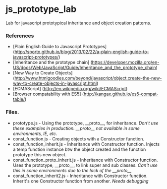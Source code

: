 js_prototype_lab
================

Lab for javascript prototypical inheritance and object creation patterns.

### References
  * [Plain English Guide to Javascript Prototypes] (http://sporto.github.io/blog/2013/02/22/a-plain-english-guide-to-javascript-prototypes/)
  * [Inheritance and the prototype chain] (https://developer.mozilla.org/en-US/docs/Web/JavaScript/Guide/Inheritance_and_the_prototype_chain)
  * [New Way to Create Objects] (http://www.htmlgoodies.com/beyond/javascript/object.create-the-new-way-to-create-objects-in-javascript.html)
  * [ECMAScript] (http://en.wikipedia.org/wiki/ECMAScript)
  * [Browser compatability with ES5] (http://kangax.github.io/es5-compat-table/)

### Files.
  * prototype.js - Using the prototype, &#95;&#95;proto&#95;&#95;, for inheritance.
   *Don't use these examples in production. &#95;&#95;proto&#95;&#95; not available in some environments, IE, etc.*
  * const_function.js - Creating objects with a Constructor function. 
  * const_function_inherit.js - Inheritance with Constructor
    function. Injects a temp function instance btw the object created
    and the function prototype this new object.
  * const_function_proto_inherit.js - Inheritance with Constructor
    function. Uses the prototype, &#95;&#95;proto&#95;&#95;, to link super and sub
    classes. *Can't use this in some environments due to the lack of
    the &#95;&#95;proto&#95;&#95;*
  * const_function_inherit2.js - Inheritance with Constructor
    function. Inherit's one Constructor function from another. *Needs debugging*
